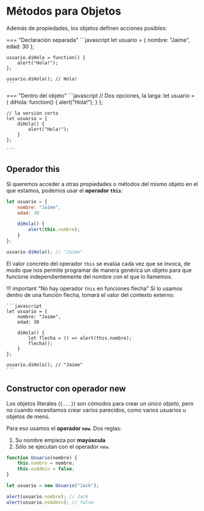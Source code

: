 # Métodos para Objetos
Además de propiedades, los objetos definen acciones posibles:

=== "Declaración separada"
    ```javascript
    let usuario = {
        nombre: "Jaime",
        edad: 30
    };

    usuario.diHola = function() {
        alert("Hola!");
    };

    usuario.diHola(); // Hola!
    ```
=== "Dentro del objeto"
    ```javascript
    // Dos opciones, la larga:
    let usuario = {
        diHola: function() {
            alert("Hola!");
        }
    };

    // la versión corta
    let usuario = {
        diHola() {
            alert("Hola!");
        }
    };

    ```
    
## Operador this
Si queremos acceder a otras propiedades o métodos del mismo objeto en el que estamos, podemos usar el **operador `this`**:

```javascript
let usuario = {
    nombre: "Jaime",
    edad: 30

    diHola() {
        alert(this.nombre);
    }
};

usuario.diHola(); // "Jaime"
```

El valor concreto del operador `this` se evalúa cada vez que se invoca, de modo que nos permite programar de manera genérica un objeto para que funcione independientemente del nombre con el que lo llamemos.

!!! important "No hay operador `this` en funciones flecha"
    Si lo usamos dentro de una función flecha, tomará el valor del contexto externo:

    ```javascript
    let usuario = {
        nombre: "Jaime",
        edad: 30

        diHola() {
            let flecha = () => alert(this.nombre);
            flecha();
        }
    };

    usuario.diHola(); // "Jaime"
    ```

## Constructor con operador new
Los objetos literales (`{...}`) son cómodos para crear _un único objeto_, pero no cuando necesitamos crear varios parecidos, como varios usuarios u objetos de menú.

Para eso usamos el **operador `new`**. Dos reglas:

1. Su nombre empieza por **mayúscula**
2. Sólo se ejecutan con el operador `new`.

```javascript
function Usuario(nombre) {
    this.nombre = nombre;
    this.esAdmin = false;
}

let usuario = new Usuario("Jack");

alert(usuario.nombre); // Jack
alert(usuario.esAdmin); // false
```


